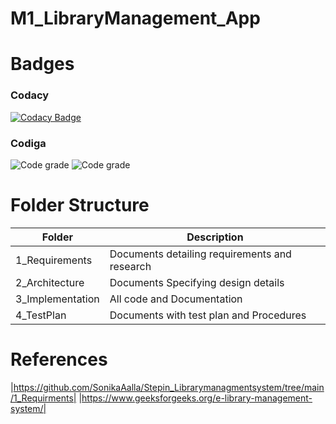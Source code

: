 # M1_LibraryManagement_App

# Badges

### Codacy
[![Codacy Badge](https://app.codacy.com/project/badge/Grade/a1b44e5844004d44ad743df41caf240c)](https://www.codacy.com/gh/FazalulrehmanBelwadi/M1_LibraryManagement_App/dashboard?utm_source=github.com&amp;utm_medium=referral&amp;utm_content=FazalulrehmanBelwadi/M1_LibraryManagement_App&amp;utm_campaign=Badge_Grade)

### Codiga
![Code grade](https://api.codiga.io/project/31034/score/svg)
![Code grade](https://api.codiga.io/project/31034/status/svg)


# Folder Structure

|Folder|Description |
|---- |----|
|1_Requirements |Documents detailing requirements and research |
|2_Architecture |Documents Specifying design details |
|3_Implementation |All code and Documentation |
|4_TestPlan |Documents with test plan and Procedures |

# References
|https://github.com/SonikaAalla/Stepin_Librarymanagmentsystem/tree/main/1_Requirments|
|https://www.geeksforgeeks.org/e-library-management-system/|
